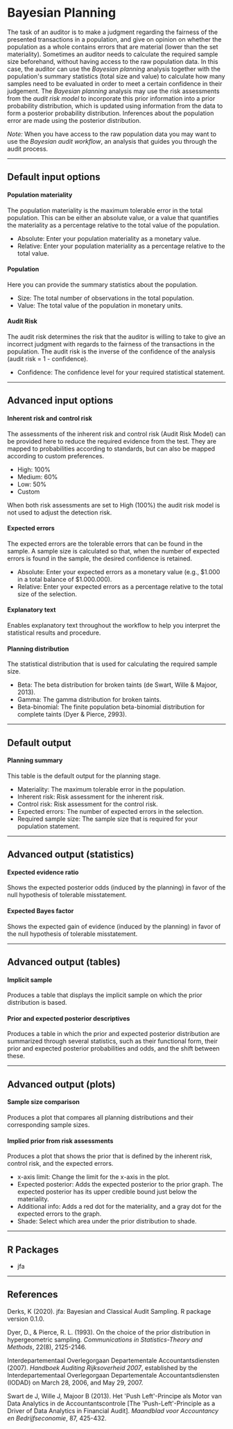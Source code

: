 Bayesian Planning
==========================

The task of an auditor is to make a judgment regarding the fairness of the presented transactions in a population, and give on opinion on whether the population as a whole contains errors that are material (lower than the set materiality). Sometimes an auditor needs to calculate the required sample size beforehand, without having access to the raw population data. In this case, the auditor can use the *Bayesian planning* analysis together with the population's summary statistics (total size and value) to calculate how many samples need to be evaluated in order to meet a certain confidence in their judgement. The *Bayesian planning* analysis may use the risk assessments from the *audit risk model* to incorporate this prior information into a prior probability distribution, which is updated using information from the data to form a posterior probability distribution. Inferences about the population error are made using the posterior distribution.

*Note:* When you have access to the raw population data you may want to use the *Bayesian audit workflow*, an analysis that guides you through the audit process.

----

Default input options
-------

#### Population materiality
The population materiality is the maximum tolerable error in the total population. This can be either an absolute value, or a value that quantifies the materiality as a percentage relative to the total value of the population.

- Absolute: Enter your population materiality as a monetary value.
- Relative: Enter your population materiality as a percentage relative to the total value.

#### Population
Here you can provide the summary statistics about the population.

- Size: The total number of observations in the total population.
- Value: The total value of the population in monetary units.

#### Audit Risk
The audit risk determines the risk that the auditor is willing to take to give an incorrect judgment with regards to the fairness of the transactions in the population. The audit risk is the inverse of the confidence of the analysis (audit risk = 1 - confidence).

- Confidence: The confidence level for your required statistical statement.

----

Advanced input options
-------

#### Inherent risk and control risk
The assessments of the inherent risk and control risk (Audit Risk Model) can be provided here to reduce the required evidence from the test. They are mapped to probabilities according to standards, but can also be mapped according to custom preferences.

- High: 100%
- Medium: 60%
- Low: 50%
- Custom

When both risk assessments are set to High (100%) the audit risk model is not used to adjust the detection risk.

#### Expected errors
The expected errors are the tolerable errors that can be found in the sample. A sample size is calculated so that, when the number of expected errors is found in the sample, the desired confidence is retained.

- Absolute: Enter your expected errors as a monetary value (e.g., $1.000 in a total balance of $1.000.000).
- Relative: Enter your expected errors as a percentage relative to the total size of the selection.

#### Explanatory text
Enables explanatory text throughout the workflow to help you interpret the statistical results and procedure.

#### Planning distribution
The statistical distribution that is used for calculating the required sample size.

- Beta: The beta distribution for broken taints (de Swart, Wille & Majoor, 2013).
- Gamma: The gamma distribution for broken taints.
- Beta-binomial: The finite population beta-binomial distribution for complete taints (Dyer & Pierce, 2993).

----

Default output
-------

#### Planning summary
This table is the default output for the planning stage.

- Materiality: The maximum tolerable error in the population.
- Inherent risk: Risk assessment for the inherent risk.
- Control risk: Risk assessment for the control risk.
- Expected errors: The number of expected errors in the selection.
- Required sample size: The sample size that is required for your population statement.

----

Advanced output (statistics)
----

#### Expected evidence ratio
Shows the expected posterior odds (induced by the planning) in favor of the null hypothesis of tolerable misstatement.

#### Expected Bayes factor
Shows the expected gain of evidence (induced by the planning) in favor of the null hypothesis of tolerable misstatement.

----

Advanced output (tables)
-------

#### Implicit sample
Produces a table that displays the implicit sample on which the prior distribution is based.

#### Prior and expected posterior descriptives
Produces a table in which the prior and expected posterior distribution are summarized through several statistics, such as their functional form, their prior and expected posterior probabilities and odds, and the shift between these.

----

Advanced output (plots)
-------

#### Sample size comparison
Produces a plot that compares all planning distributions and their corresponding sample sizes.

#### Implied prior from risk assessments
Produces a plot that shows the prior that is defined by the inherent risk, control risk, and the expected errors.

- x-axis limit: Change the limit for the x-axis in the plot.
- Expected posterior: Adds the expected posterior to the prior graph. The expected posterior has its upper credible bound just below the materiality.
- Additional info: Adds a red dot for the materiality, and a gray dot for the expected errors to the graph.
- Shade: Select which area under the prior distribution to shade. 

----

R Packages
-------

- jfa

----

References
-------

Derks, K (2020). jfa: Bayesian and Classical Audit Sampling. R package version 0.1.0.

Dyer, D., & Pierce, R. L. (1993). On the choice of the prior distribution in hypergeometric sampling. <i>Communications in Statistics-Theory and Methods</i>, 22(8), 2125-2146.

Interdepartementaal Overlegorgaan Departementale Accountantsdiensten (2007). <i>Handboek Auditing Rijksoverheid 2007</i>, established by the Interdepartementaal Overlegorgaan Departementale Accountantsdiensten (IODAD) on March 28, 2006, and May 29, 2007.

Swart de J, Wille J, Majoor B (2013). Het 'Push Left'-Principe als Motor van Data Analytics in de Accountantscontrole [The 'Push-Left'-Principle as a Driver of Data Analytics in Financial Audit]. <i>Maandblad voor Accountancy en Bedrijfseconomie</i>, 87, 425-432.